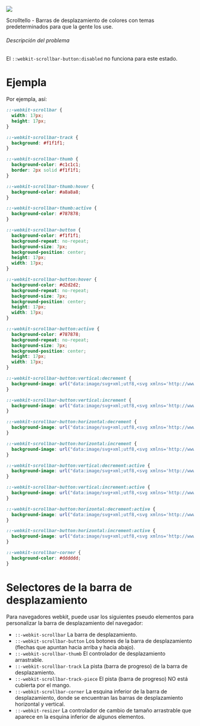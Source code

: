 <p>
<img src="https://raw.githubusercontent.com/Monredo/scrolltello/main/scrolltello.png">
</p>

Scrolltello - Barras de desplazamiento de colores con temas predeterminados para que la gente los use.
###### Descripción del problema
El `::webkit-scrollbar-button:disabled` no funciona para este estado.
# Ejempla
Por ejempla, así:
```css
::-webkit-scrollbar {
  width: 17px;
  height: 17px;
}

::-webkit-scrollbar-track {
  background: #f1f1f1; 
}

::-webkit-scrollbar-thumb {
  background-color: #c1c1c1;
  border: 2px solid #f1f1f1;
}

::-webkit-scrollbar-thumb:hover {
  background-color: #a8a8a8;
}

::-webkit-scrollbar-thumb:active {
  background-color: #787878;
}

::-webkit-scrollbar-button {
  background-color: #f1f1f1;
  background-repeat: no-repeat;
  background-size: 7px;
  background-position: center;
  height: 17px;
  width: 17px;
}

::-webkit-scrollbar-button:hover {
  background-color: #d2d2d2;
  background-repeat: no-repeat;
  background-size: 7px;
  background-position: center;
  height: 17px;
  width: 17px;
}

::-webkit-scrollbar-button:active {
  background-color: #787878;
  background-repeat: no-repeat;
  background-size: 7px;
  background-position: center;
  height: 17px;
  width: 17px;
}

::-webkit-scrollbar-button:vertical:decrement {
  background-image: url("data:image/svg+xml;utf8,<svg xmlns='http://www.w3.org/2000/svg' width='100' height='100' fill='%23505050'><polygon points='50,30 100,80 0,80'/></svg>");
}

::-webkit-scrollbar-button:vertical:increment {
  background-image: url("data:image/svg+xml;utf8,<svg xmlns='http://www.w3.org/2000/svg' width='100' height='100' fill='%23505050'><polygon points='0,15 100,15 50,75'/></svg>");
}

::-webkit-scrollbar-button:horizontal:decrement {
  background-image: url("data:image/svg+xml;utf8,<svg xmlns='http://www.w3.org/2000/svg' width='100' height='100' fill='%23505050'><polygon points='15,50 75,100 75,0'/></svg>");
}

::-webkit-scrollbar-button:horizontal:increment {
  background-image: url("data:image/svg+xml;utf8,<svg xmlns='http://www.w3.org/2000/svg' width='100' height='100' fill='%23505050'><polygon points='15,0 15,100 75,50'/></svg>");
}

::-webkit-scrollbar-button:vertical:decrement:active {
  background-image: url("data:image/svg+xml;utf8,<svg xmlns='http://www.w3.org/2000/svg' width='100' height='100' fill='%23ffffff'><polygon points='50,30 100,80 0,80'/></svg>");
}

::-webkit-scrollbar-button:vertical:increment:active {
  background-image: url("data:image/svg+xml;utf8,<svg xmlns='http://www.w3.org/2000/svg' width='100' height='100' fill='%23ffffff'><polygon points='0,15 100,15 50,75'/></svg>");
}

::-webkit-scrollbar-button:horizontal:decrement:active {
  background-image: url("data:image/svg+xml;utf8,<svg xmlns='http://www.w3.org/2000/svg' width='100' height='100' fill='%23ffffff'><polygon points='15,50 75,100 75,0'/></svg>");
}

::-webkit-scrollbar-button:horizontal:increment:active {
  background-image: url("data:image/svg+xml;utf8,<svg xmlns='http://www.w3.org/2000/svg' width='100' height='100' fill='%23ffffff'><polygon points='15,0 15,100 75,50'/></svg>");
}

::-webkit-scrollbar-corner {
  background-color: #dddddd;
}
```
# Selectores de la barra de desplazamiento
Para navegadores webkit, puede usar los siguientes pseudo elementos para personalizar la barra de desplazamiento del navegador:
- `::-webkit-scrollbar` La barra de desplazamiento.
- `::-webkit-scrollbar-button` Los botones de la barra de desplazamiento (flechas que apuntan hacia arriba y hacia abajo).
- `::-webkit-scrollbar-thumb` El controlador de desplazamiento arrastrable.
- `::-webkit-scrollbar-track` La pista (barra de progreso) de la barra de desplazamiento.
- `::-webkit-scrollbar-track-piece` El pista (barra de progreso) NO está cubierta por el mango.
- `::-webkit-scrollbar-corner` La esquina inferior de la barra de desplazamiento, donde se encuentran las barras de desplazamiento horizontal y vertical.
- `::-webkit-resizer` La controlador de cambio de tamaño arrastrable que aparece en la esquina inferior de algunos elementos.
